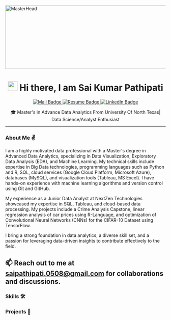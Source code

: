   <img src="https://cdn.analyticsvidhya.com/wp-content/uploads/2023/08/System-engineer-to-data-analyst.jpeg" alt="MasterHead" width="1000" height="200">
</a>
<h1 align = "center"><img src="https://media.giphy.com/media/hvRJCLFzcasrR4ia7z/giphy.gif" width="30" />  Hi there, I am Sai Kumar Pathipati </h1>
<p align="center">
  <a href="mailto:saipathipati.0508@gmail.com">
    <img src="https://img.shields.io/badge/Mail-f25030?style=for-the-badge&logoColor=white" alt="Mail Badge">
  </a>
  <a href="https://docs.google.com/document/d/1yzH2cnFviOw8Ge0ElLr1eisnON1wLzGl/edit?usp=sharing">
    <img src="https://img.shields.io/badge/Resume-f2f542?style=for-the-badge&logoColor=white" alt="Resume Badge">
</a>
  <a href="https://www.linkedin.com/in/sai-chowdary-41199b209/">
    <img src="https://img.shields.io/badge/LinkedIn-0077b5?style=for-the-badge&logoColor=white" alt="LinkedIn Badge">
  </a>
</p>


<div align="center">

🎓 Master's in Advance Data Analytics From University Of North Texas| Data Science/Analyst Enthusiast

</div>

---

### About Me ✌️
I am a highly motivated data professional with a Master's degree in Advanced Data Analytics, specializing in Data Visualization, Exploratory Data Analysis (EDA), and Machine Learning. My technical skills include expertise in Big Data technologies, programming languages such as Python and R, SQL, cloud services (Google Cloud Platform, Microsoft Azure), databases (MySQL), and visualization tools (Tableau, MS Excel). I have hands-on experience with machine learning algorithms and version control using Git and GitHub.

My experience as a Junior Data Analyst at NextZen Technologies showcased my expertise in SQL, Tableau, and cloud-based data processing. My projects include a Crime Analysis Capstone, linear regression analysis of car prices using R-Language, and optimization of Convolutional Neural Networks (CNNs) for the CIFAR-10 Dataset using TensorFlow.

I bring a strong foundation in data analytics, a diverse skill set, and a passion for leveraging data-driven insights to contribute effectively to the field.

📫 Reach out to me at saipathipati.0508@gmail.com for collaborations and discussions.
---

### Skills 🛠️

### Projects 🚀
